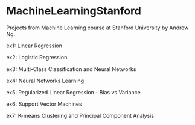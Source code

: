 # MachineLearningStanford
Projects from Machine Learning course at Stanford University by Andrew Ng.

ex1: Linear Regression

ex2: Logistic Regression

ex3: Multi-Class Classification and Neural Networks

ex4: Neural Networks Learning

ex5: Regularized Linear Regression - Bias vs Variance

ex6: Support Vector Machines

ex7: K-means Clustering and Principal Component Analysis
